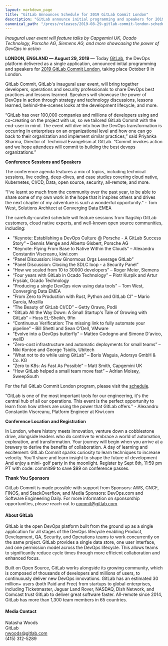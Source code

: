 ```yaml
---
layout: markdown_page
title: "GitLab Announces Schedule for 2019 GitLab Commit London"
description: "GitLab announce initial programming and speakers for 2019 GitLab Commit London, taking place October 9 in London."
canonical_path: "/press/releases/2019-08-29-gitlab-commit-london-schedule.html"
---
```


_Inaugural user event will feature talks by Capgemini UK, Ocado Technology, Porsche AG, Siemens AG, and more showcasing the power of DevOps in action_

**LONDON, ENGLAND — August 29, 2019 —** Today [GitLab](https://about.gitlab.com/), the DevOps platform delivered as a single application, announced initial programming and speakers for [2019 GitLab Commit London](https://about.gitlab.com/events/commit/), taking place October 9 in London.

GitLab Commit, GitLab's inaugural user event, will bring together developers, operations and security professionals to share DevOps best practices and lessons learned. Speakers will showcase the power of DevOps in action through strategy and technology discussions, lessons learned, behind-the-scenes looks at the development lifecycle, and more. 

“GitLab has over 100,000 companies and millions of developers using and co-creating on the project with us, so we tailored GitLab Commit with the end-user in mind. The event will dive into how the DevOps transformation is occurring in enterprises on an organizational level and how one can go back to their organization and implement similar practices,” said Priyanka Sharma, Director of Technical Evangelism at GitLab. “Commit invokes action and we hope attendees will commit to building the best devops organizations.”

**Conference Sessions and Speakers**
 
The conference agenda features a mix of topics, including technical sessions, live coding, deep-dives, and case studies covering cloud native, Kubernetes, CI/CD, Data, open source, security, all-remote, and more.
 
“I’ve learnt so much from the community over the past year, to be able to share some of my own work in the hope that it inspires others and drives the next chapter of my adventure is such a wonderful opportunity.” - Tom West, Solutions Architect at Converging Data EMEA 
 
The carefully-curated schedule will feature sessions from flagship GitLab customers, cloud native experts, and well-known open source communities, including:

* “Keynote: Establishing a DevOps Culture @ Porsche - A GitLab Success Story” – Dennis Menge and Alberto Gisbert, Porsche AG
* “Keynote: Flying From Base to Native Within the Clouds” – Alexandru Constantin Viscreanu, kiwi.com
* “Panel Discussion: How Ginormous Orgs Leverage GitLab”
* “Panel Discussion: Closing the SDLC loop - a Security Panel”
* “How we scaled from 10 to 30000 developers” –  Roger Meier, Siemens
* “Four years with GitLab in Ocado Technology” – Piotr Kurpik and Artur Frysiak, Ocado Technology
* “Producing a single DevOps view using data tools” –  Tom West, Converging Data EMEA
* “From Zero to Production with Rust, Python and GitLab CI” –  Mario García, Mozilla
* “The Beauty of GitLab CI/CD” –  Getty Orawo, Podii
* “GitLab All the Way Down: A Small Startup's Tale of Growing with GitLab” – Huss EL-Sheikh, 9fin
* “Continuous Verification: The missing link to fully automate your pipeline” –  Bill Shetti and Sean O'Dell, VMware
* “Evolve into a DevOps butterfly” – Matteo Codogno and Simone D'avico, wellD
* “Zero-cost infrastructure and automatic deployments for small teams” – Niki Kontoe and George Tsiolis, Ubitech
* “What not to do while using GitLab” – Boris Waguia, Adorsys GmbH & Co. KG
* “Zero to K8s: As Fast As Possible” – Matt Smith, Capgemini UK
* “How GitLab helped a small team move fast” – Adrian Moisey, SweepSouth

For the full GitLab Commit London program, please visit the [schedule](https://about.gitlab.com/events/commit/#schedule?utm_medium=pressrelease&utm_campaign=commitlondon).
 
“GitLab is one of the most important tools for our engineering, it's the central hub of all our operations. This event is the perfect opportunity to learn from how others are using the power that GitLab offers." - Alexandru Constantin Viscreanu, Platform Engineer at Kiwi.com
 
**Conference Location and Registration**
 
In London, where history meets innovation, venture down a cobblestone drive, alongside leaders who do contrive to embrace a world of automation, exploration, and transformation. Your journey will begin when you arrive at a brewery to derive the benefits of collaboration. A day of learning and excitement: GitLab Commit sparks curiosity to learn techniques to increase velocity. You’ll share and learn insight to shape the future of development And enjoy a mini- golf party in the moonlight. Register by Sept 6th, 11:59 pm PT with code: commit99 to save $99 on conference passes.
 
**Thank You Sponsors**
 
GitLab Commit is made possible with support from Sponsors: AWS, CNCF, FINOS, and StackOverflow, and Media Sponsors: DevOps.com and Software Engineering Daily. For more information on sponsorship opportunities, please reach out to commit@gitlab.com.

#### About GitLab
GitLab is the open DevOps platform built from the ground up as a single application for all stages of the DevOps lifecycle enabling Product, Development, QA, Security, and Operations teams to work concurrently on the same project. GitLab provides a single data store, one user interface, and one permission model across the DevOps lifecycle. This allows teams to significantly reduce cycle times through more efficient collaboration and enhanced focus.

Built on Open Source, GitLab works alongside its growing community, which is composed of thousands of developers and millions of users, to continuously deliver new DevOps innovations. GitLab has an estimated 30 million+ users (both Paid and Free) from startups to global enterprises, including Ticketmaster, Jaguar Land Rover, NASDAQ, Dish Network, and Comcast trust GitLab to deliver great software faster. All-remote since 2014, GitLab has more than 1,300 team members in 65 countries.

#### Media Contact
Natasha Woods
<br> 
GitLab
<br> 
nwoods@gitlab.com
<br>
(415) 312-5289

